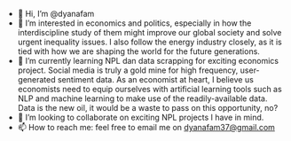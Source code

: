 - 👋 Hi, I’m @dyanafam
- 👀 I’m interested in economics and politics, especially in how the interdiscipline study of them might improve our global society and solve urgent inequality issues. I also follow the energy industry closely, as it is tied with how we are shaping the world for the future generations.
- 🌱 I’m currently learning NPL dan data scrapping for exciting economics project. Social media is truly a gold mine for high frequency, user-generated sentiment data. As an economist at heart, I believe us economists need to equip ourselves with artificial learning tools such as NLP and machine learning to make use of the readily-available data. Data is the new oil, it would be a waste to pass on this opportunity, no? 
- 💞️ I’m looking to collaborate on exciting NPL projects I have in mind.
- 📫 How to reach me: feel free to email me on dyanafam37@gmail.com

<!---
dyanafam/dyanafam is a ✨ special ✨ repository because its `README.md` (this file) appears on your GitHub profile.
You can click the Preview link to take a look at your changes.
--->
